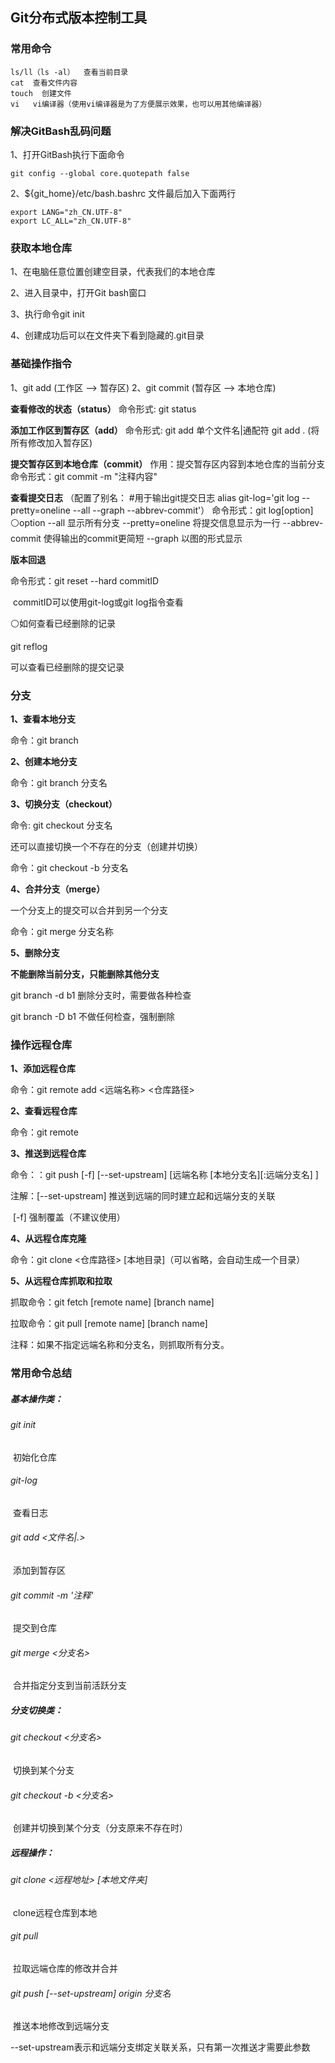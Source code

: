 ## Git分布式版本控制工具

### 常用命令

```
ls/ll（ls -al）  查看当前目录
cat  查看文件内容
touch  创建文件
vi   vi编译器（使用vi编译器是为了方便展示效果，也可以用其他编译器）
```



### 解决GitBash乱码问题

1、打开GitBash执行下面命令

```
git config --global core.quotepath false
```

2、${git_home}/etc/bash.bashrc 文件最后加入下面两行

```
export LANG="zh_CN.UTF-8"
export LC_ALL="zh_CN.UTF-8"
```



### 获取本地仓库

1、在电脑任意位置创建空目录，代表我们的本地仓库

2、进入目录中，打开Git bash窗口

3、执行命令git init

4、创建成功后可以在文件夹下看到隐藏的.git目录



### 基础操作指令

1、git add             (工作区 -->  暂存区)
2、git commit          (暂存区 -->  本地仓库)

**查看修改的状态（status）**
命令形式: git status

**添加工作区到暂存区（add）**
命令形式: git add  单个文件名|通配符
         git add .  (将所有修改加入暂存区)
         
**提交暂存区到本地仓库（commit）**
作用：提交暂存区内容到本地仓库的当前分支
命令形式：git commit -m "注释内容"

**查看提交日志**
（配置了别名：
#用于输出git提交日志
alias git-log='git log --pretty=oneline --all --graph --abbrev-commit'）
命令形式：git log[option]
⚪option
     --all 显示所有分支
     --pretty=oneline 将提交信息显示为一行
     --abbrev-commit 使得输出的commit更简短
     --graph  以图的形式显示
     
**版本回退**

命令形式：git reset --hard commitID

​                   commitID可以使用git-log或git log指令查看

⚪如何查看已经删除的记录

git reflog

可以查看已经删除的提交记录



### 分支

**1、查看本地分支**

命令：git branch

**2、创建本地分支**

命令：git branch 分支名

**3、切换分支（checkout）**

命令: git checkout  分支名

还可以直接切换一个不存在的分支（创建并切换）

命令：git checkout -b 分支名

**4、合并分支（merge）**

一个分支上的提交可以合并到另一个分支

命令：git merge 分支名称

**5、删除分支**

**不能删除当前分支，只能删除其他分支**

git branch -d b1 删除分支时，需要做各种检查

git branch -D b1 不做任何检查，强制删除

### 操作远程仓库

**1、添加远程仓库**

命令：git remote add <远端名称> <仓库路径>

**2、查看远程仓库**

命令：git remote

**3、推送到远程仓库**

命令：：git push [-f] [--set-upstream]   [远端名称 [本地分支名][:远端分支名] ]

注解：[--set-upstream]  推送到远端的同时建立起和远端分支的关联

​            [-f] 强制覆盖（不建议使用）

**4、从远程仓库克隆**

命令：git clone <仓库路径> [本地目录]（可以省略，会自动生成一个目录）

**5、从远程仓库抓取和拉取**

抓取命令：git fetch [remote name] [branch name]

拉取命令：git pull [remote name] [branch name]

注释：如果不指定远端名称和分支名，则抓取所有分支。

### 常用命令总结

##### 基本操作类：

######        git init

​                  初始化仓库

######        git-log

​                  查看日志

######        git add <文件名|.>

​                   添加到暂存区

######        git commit -m '注释'

​                   提交到仓库

######        git merge <分支名>

​                  合并指定分支到当前活跃分支

##### 分支切换类：

######        git checkout <分支名>

​                                  切换到某个分支

######        git checkout -b <分支名>

​                                   创建并切换到某个分支（分支原来不存在时）

##### 远程操作：

######        git clone <远程地址> [本地文件夹]

​                       clone远程仓库到本地

######        git pull

​                       拉取远端仓库的修改并合并

######        git push [--set-upstream] origin 分支名

​                       推送本地修改到远端分支

​                       --set-upstream表示和远端分支绑定关联关系，只有第一次推送才需要此参数


